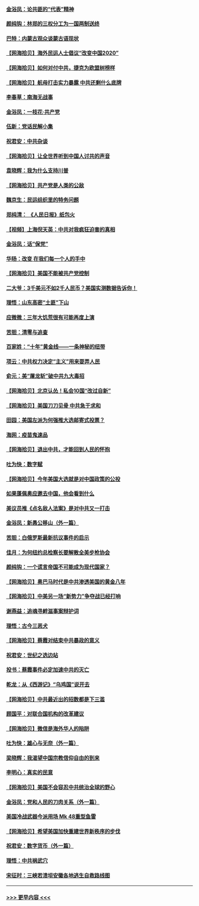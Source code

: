 #### [金浴凤：论共匪的“代表”精神](../pages/nsc993/n12377546.md?t=09032051) 
#### [颜纯钩：林郑的三权分工为一国两制送终](../pages/nsc993/n12377306.md?t=09032051) 
#### [巴特：内蒙古观众谈蒙古语现状](../pages/nsc993/n12376923.md?t=09032051) 
#### [【网海拾贝】海外民运人士倡议“改变中国2020”](../pages/nsc993/n12376682.md?t=09032051) 
#### [【网海拾贝】如何对付中共，捷克为欧盟树榜样](../pages/nsc993/n12374209.md?t=09032051) 
#### [【网海拾贝】航母打击实力暴露 中共还剩什么底牌](../pages/nsc993/n12371825.md?t=09032051) 
#### [李春草：南海无战事](../pages/nsc993/n12371159.md?t=09032051) 
#### [金浴凤：一枝花·共产党](../pages/nsc993/n12368757.md?t=09032051) 
#### [伍新：党话民解小集](../pages/nsc993/n12366907.md?t=09032051) 
#### [祝君安：中共杂谈](../pages/nsc993/n12366076.md?t=09032051) 
#### [【网海拾贝】让全世界听到中国人讨共的声音](../pages/nsc993/n12365569.md?t=09032051) 
#### [袁晓辉：我为什么支持川普](../pages/nsc993/n12362670.md?t=09032051) 
#### [【网海拾贝】共产党是人类的公敌](../pages/nsc993/n12363182.md?t=09032051) 
#### [魏京生：民运组织里的特务问题](../pages/nsc993/n12363010.md?t=09032051) 
#### [郑纯清： 《人民日报》纸包火](../pages/nsc993/n12362706.md?t=09032051) 
#### [【视频】上海倪天英：中共对我疯狂迫害的真相](../pages/nsc993/n12356341.md?t=09032051) 
#### [金浴凤：话“保党”](../pages/nsc993/n12361867.md?t=09032051) 
#### [华旸：改变 在我们每一个人的手中](../pages/nsc993/n12361774.md?t=09032051) 
#### [【网海拾贝】美国不能被共产党控制](../pages/nsc993/n12360271.md?t=09032051) 
#### [二大爷：3千美元不如2千人民币？美国实测数据告诉你！](../pages/nsc993/n12358563.md?t=09032051) 
#### [理悟：山东高密“土匪”下山](../pages/nsc993/n12358535.md?t=09032051) 
#### [应微微：三年大饥荒很有可能再度上演](../pages/nsc993/n12358523.md?t=09032051) 
#### [苦胆：清零与追查](../pages/nsc993/n12358501.md?t=09032051) 
#### [百家姓：“十年”黄金线——一条神秘的纽带](../pages/nsc993/n12358319.md?t=09032051) 
#### [项云：中共权力决定“主义”用来耍弄人民](../pages/nsc993/n12358172.md?t=09032051) 
#### [俞元：美“屠龙斩”破中共九大毒招](../pages/nsc993/n12357822.md?t=09032051) 
#### [【网海拾贝】北京认怂！私会10国“改过自新”](../pages/nsc993/n12357784.md?t=09032051) 
#### [【网海拾贝】美国刀刀见骨 中共急于求和](../pages/nsc993/n12355511.md?t=09032051) 
#### [田园：美国左派为何强推大选邮寄式投票？](../pages/nsc993/n12352963.md?t=09032051) 
#### [海网：疫苗鬼速品](../pages/nsc993/n12354438.md?t=09032051) 
#### [【网海拾贝】退出中共，才能回到人民的怀抱](../pages/nsc993/n12352634.md?t=09032051) 
#### [吐为快：数字赋](../pages/nsc993/n12352317.md?t=09032051) 
#### [【网海拾贝】今年美国大选就是对中国政策的公投](../pages/nsc993/n12350973.md?t=09032051) 
#### [如果蓬佩奥应邀去中国，他会看到什么](../pages/nsc993/n12350945.md?t=09032051) 
#### [美议员推《点名敌人法案》是对中共又一打击](../pages/nsc993/n12350765.md?t=09032051) 
#### [金浴凤：新愚公移山（外一篇）](../pages/nsc993/n12350253.md?t=09032051) 
#### [苦胆：白俄罗斯最新抗议事件的启示](../pages/nsc993/n12349989.md?t=09032051) 
#### [佳月：为何纽约总检察长要解散全美步枪协会](../pages/nsc993/n12349939.md?t=09032051) 
#### [颜纯钩：一个谎言帝国不可能成为现代国家？](../pages/nsc993/n12349898.md?t=09032051) 
#### [【网海拾贝】奥巴马时代是中共渗透美国的黄金八年](../pages/nsc993/n12349284.md?t=09032051) 
#### [【网海拾贝】中美另一场“新势力”争夺战已经打响](../pages/nsc993/n12346998.md?t=09032051) 
#### [谢燕益：追魂寻衅滋事案辩护词](../pages/nsc993/n12346892.md?t=09032051) 
#### [理悟：古今三恶犬](../pages/nsc993/n12345190.md?t=09032051) 
#### [【网海拾贝】蔡霞对结束中共暴政的意义](../pages/nsc993/n12344263.md?t=09032051) 
#### [祝君安：世纪之选边站](../pages/nsc993/n12342382.md?t=09032051) 
#### [投书：蔡霞事件必定加速中共的灭亡](../pages/nsc993/n12341881.md?t=09032051) 
#### [乾龙：从《西游记》“乌鸡国”说开去](../pages/nsc993/n12341690.md?t=09032051) 
#### [【网海拾贝】中共最近出的招数都是下三滥](../pages/nsc993/n12341593.md?t=09032051) 
#### [顾国平：对联合国机构的改革建议](../pages/nsc993/n12339928.md?t=09032051) 
#### [【网海拾贝】微信是海外华人的陷阱](../pages/nsc993/n12338868.md?t=09032051) 
#### [吐为快：雄心与无奈（外一篇）](../pages/nsc993/n12338132.md?t=09032051) 
#### [梁晓辉：我渴望中国宗教信仰自由的到来](../pages/nsc993/n12336657.md?t=09032051) 
#### [李明心：真实的民意](../pages/nsc993/n12336089.md?t=09032051) 
#### [【网海拾贝】美国不会容忍中共统治全球的野心](../pages/nsc993/n12336063.md?t=09032051) 
#### [金浴凤：党和人民的刀肉关系（外一篇）](../pages/nsc993/n12335834.md?t=09032051) 
#### [美国冷战武器今派用场 Mk 48重型鱼雷](../pages/nsc993/n12335354.md?t=09032051) 
#### [【网海拾贝】希望美国加快重建世界新秩序的步伐](../pages/nsc993/n12334224.md?t=09032051) 
#### [祝君安：数字货币（外一篇）](../pages/nsc993/n12334186.md?t=09032051) 
#### [理悟：中共祸武穴](../pages/nsc993/n12333962.md?t=09032051) 
#### [宋征时：三峡若溃坝安徽各地逃生自救路线图](../pages/nsc993/n12332450.md?t=09032051) 

----
#### [ >>> 更早内容 <<< ](../indexes/nsc993-earlier.md)
